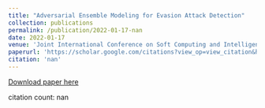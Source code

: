 ```yaml
---
title: "Adversarial Ensemble Modeling for Evasion Attack Detection"
collection: publications
permalink: /publication/2022-01-17-nan
date: 2022-01-17
venue: 'Joint International Conference on Soft Computing and Intelligent'
paperurl: 'https://scholar.google.com/citations?view_op=view_citation&hl=en&user=CCckbEUAAAAJ&cstart=20&pagesize=80&citation_for_view=CCckbEUAAAAJ:jL-93Qbq4QoC'
citation: 'nan'
---
```

[Download paper here](https://scholar.google.com/citations?view_op=view_citation&hl=en&user=CCckbEUAAAAJ&cstart=20&pagesize=80&citation_for_view=CCckbEUAAAAJ:jL-93Qbq4QoC)

citation count: nan